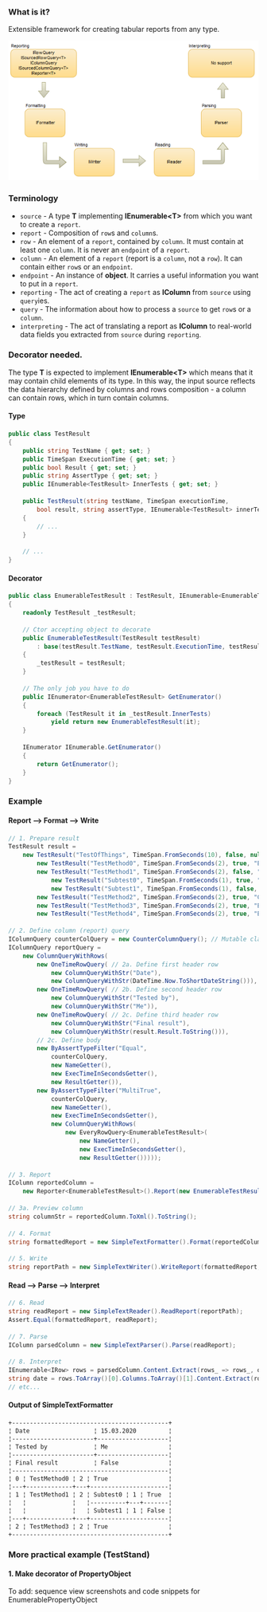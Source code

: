 ### What is it?
Extensible framework for creating tabular reports from any type.

![What is it?](/images/what_is_it.png)

### Terminology
- `source` - A type **T** implementing **IEnumerable\<T\>** from which you want to create a `report`.
- `report` - Composition of `row`s and `column`s.
- `row` - An element of a `report`, contained by `column`. It must contain at least one `column`. It is never an `endpoint` of a `report`.
- `column` - An element of a `report` (report is a `column`, not a `row`). It can contain either `row`s or an `endpoint`.
- `endpoint` - An instance of **object**. It carries a useful information you want to put in a `report`.
- `reporting` - The act of creating a `report` as **IColumn** from `source` using `query`ies.
- `query` - The information about how to process a `source` to get `row`s or a `column`.
- `interpreting` - The act of translating a report as **IColumn** to real-world data fields you extracted from `source` during `reporting`.
### Decorator needed.
The type **T** is expected to implement **IEnumerable\<T\>** which means that it may contain child elements of its type. In this way, the input source reflects the data hierarchy defined by columns and rows composition - a column can contain rows, which in turn contain columns.

#### Type

```csharp
public class TestResult
{
    public string TestName { get; set; }
    public TimeSpan ExecutionTime { get; set; }
    public bool Result { get; set; }
    public string AssertType { get; set; }
    public IEnumerable<TestResult> InnerTests { get; set; }

    public TestResult(string testName, TimeSpan executionTime,
        bool result, string assertType, IEnumerable<TestResult> innerTests)
    {
        // ...
    }

    // ...
}
```
#### Decorator

```csharp
public class EnumerableTestResult : TestResult, IEnumerable<EnumerableTestResult>
{
    readonly TestResult _testResult;

    // Ctor accepting object to decorate
    public EnumerableTestResult(TestResult testResult) 
        : base(testResult.TestName, testResult.ExecutionTime, testResult.Result, testResult.AssertType, testResult.InnerTests)
    {
        _testResult = testResult;
    }

    // The only job you have to do
    public IEnumerator<EnumerableTestResult> GetEnumerator()
    {
        foreach (TestResult it in _testResult.InnerTests)
            yield return new EnumerableTestResult(it);
    }

    IEnumerator IEnumerable.GetEnumerator()
    {
        return GetEnumerator();
    }
}
```

### Example

#### Report --> Format --> Write

```csharp
// 1. Prepare result
TestResult result =
    new TestResult("TestOfThings", TimeSpan.FromSeconds(10), false, null,
        new TestResult("TestMethod0", TimeSpan.FromSeconds(2), true, "Equal", null),
        new TestResult("TestMethod1", TimeSpan.FromSeconds(2), false, "MultiTrue",
            new TestResult("Subtest0", TimeSpan.FromSeconds(1), true, "True", null),
            new TestResult("Subtest1", TimeSpan.FromSeconds(1), false, "True", null)),
        new TestResult("TestMethod2", TimeSpan.FromSeconds(2), true, "Contains", null),
        new TestResult("TestMethod3", TimeSpan.FromSeconds(2), true, "Equal", null),
        new TestResult("TestMethod4", TimeSpan.FromSeconds(2), true, "Empty", null));

// 2. Define column (report) query
IColumnQuery counterColQuery = new CounterColumnQuery(); // Mutable class - it's an ordinal column
IColumnQuery reportQuery =
    new ColumnQueryWithRows(
        new OneTimeRowQuery( // 2a. Define first header row
            new ColumnQueryWithStr("Date"),
            new ColumnQueryWithStr(DateTime.Now.ToShortDateString())),
        new OneTimeRowQuery( // 2b. Define second header row
            new ColumnQueryWithStr("Tested by"),
            new ColumnQueryWithStr("Me")),
        new OneTimeRowQuery( // 2c. Define third header row
            new ColumnQueryWithStr("Final result"), 
            new ColumnQueryWithStr(result.Result.ToString())),
        // 2c. Define body
        new ByAssertTypeFilter("Equal", 
            counterColQuery, 
            new NameGetter(), 
            new ExecTimeInSecondsGetter(), 
            new ResultGetter()),
        new ByAssertTypeFilter("MultiTrue", 
            counterColQuery, 
            new NameGetter(), 
            new ExecTimeInSecondsGetter(), 
            new ColumnQueryWithRows(
                new EveryRowQuery<EnumerableTestResult>(
                    new NameGetter(), 
                    new ExecTimeInSecondsGetter(), 
                    new ResultGetter()))));

// 3. Report
IColumn reportedColumn =
    new Reporter<EnumerableTestResult>().Report(new EnumerableTestResult(result), reportQuery);

// 3a. Preview column
string columnStr = reportedColumn.ToXml().ToString();

// 4. Format
string formattedReport = new SimpleTextFormatter().Format(reportedColumn);

// 5. Write
string reportPath = new SimpleTextWriter().WriteReport(formattedReport, Path.GetTempPath(), "MyReport");
```
#### Read --> Parse --> Interpret
```csharp
// 6. Read
string readReport = new SimpleTextReader().ReadReport(reportPath);
Assert.Equal(formattedReport, readReport);

// 7. Parse
IColumn parsedColumn = new SimpleTextParser().Parse(readReport);

// 8. Interpret
IEnumerable<IRow> rows = parsedColumn.Content.Extract(rows_ => rows_, obj => null);
string date = rows.ToArray()[0].Columns.ToArray()[1].Content.Extract(rows_ => null, obj => obj.ToString());
// etc...
```

#### Output of **SimpleTextFormatter**

```none
+--------------------------------------------+
¦ Date                  ¦ 15.03.2020         ¦
¦-----------------------+--------------------¦
¦ Tested by             ¦ Me                 ¦
¦-----------------------+--------------------¦
¦ Final result          ¦ False              ¦
¦--------------------------------------------¦
¦ 0 ¦ TestMethod0 ¦ 2 ¦ True                 ¦
¦---+-------------+---+----------------------¦
¦ 1 ¦ TestMethod1 ¦ 2 ¦ Subtest0 ¦ 1 ¦ True  ¦
¦   ¦             ¦   ¦----------+---+-------¦
¦   ¦             ¦   ¦ Subtest1 ¦ 1 ¦ False ¦
¦---+-------------+---+----------------------¦
¦ 2 ¦ TestMethod3 ¦ 2 ¦ True                 ¦
+--------------------------------------------+
```

### More practical example (TestStand)

#### 1. Make decorator of **PropertyObject**

To add: sequence view screenshots and code snippets for EnumerablePropertyObject